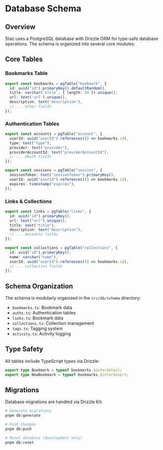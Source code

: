 # Database Schema

## Overview

Staz uses a PostgreSQL database with Drizzle ORM for type-safe database operations. The schema is organized into several core modules:

## Core Tables

### Bookmarks Table

```typescript
export const bookmarks = pgTable("bookmark", {
  id: uuid("id").primaryKey().defaultRandom(),
  title: varchar('title', { length: 50 }).unique(),
  url: text('url').unique(),
  description: text('description'),
  // ... other fields
});
```

### Authentication Tables

```typescript
export const accounts = pgTable("account", {
  userId: uuid("userId").references(() => bookmarks.id),
  type: text("type"),
  provider: text("provider"),
  providerAccountId: text("providerAccountId"),
  // ... OAuth fields
});

export const sessions = pgTable("session", {
  sessionToken: text("sessionToken").primaryKey(),
  userId: uuid("userId").references(() => bookmarks.id),
  expires: timestamp("expires"),
});
```

### Links & Collections

```typescript
export const links = pgTable("links", {
  id: uuid("id").primaryKey(),
  url: text("url").unique(),
  title: text("title"),
  description: text("description"),
  // ... metadata fields
});

export const collections = pgTable("collections", {
  id: uuid("id").primaryKey(),
  name: varchar("name"),
  userId: uuid("userId").references(() => bookmarks.id),
  // ... collection fields
});
```

## Schema Organization

The schema is modularly organized in the `src/db/schema` directory:

- `bookmarks.ts`: Bookmark data
- `auths.ts`: Authentication tables
- `links.ts`: Bookmark data
- `collections.ts`: Collection management
- `tags.ts`: Tagging system
- `activity.ts`: Activity logging

## Type Safety

All tables include TypeScript types via Drizzle:

```typescript
export type Bookmark = typeof bookmarks.$inferSelect;
export type NewBookmark = typeof bookmarks.$inferInsert;
```

## Migrations

Database migrations are handled via Drizzle Kit:

```bash
# Generate migrations
pnpm db:generate

# Push changes
pnpm db:push

# Reset database (development only)
pnpm db:reset
``` 